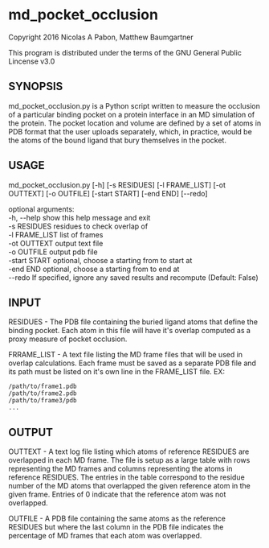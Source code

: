 # md_pocket_occlusion

Copyright 2016 Nicolas A Pabon, Matthew Baumgartner

This program is distributed under the terms of the GNU General Public Lincense v3.0



## SYNOPSIS

md_pocket_occlusion.py is a Python script written to measure the occlusion of a particular binding pocket on a protein interface in an MD simulation of the protein. The pocket location and volume are defined by a set of atoms in PDB format that the user uploads separately, which, in practice, would be the atoms of the bound ligand that bury themselves in the pocket. 


## USAGE

md_pocket_occlusion.py [-h] [-s RESIDUES] [-l FRAME_LIST] [-ot OUTTEXT]
                       [-o OUTFILE] [-start START] [-end END] [--redo]


optional arguments:<br>
  -h, --help     show this help message and exit <br>
  -s RESIDUES    residues to check overlap of <br>
  -l FRAME_LIST  list of frames <br>
  -ot OUTTEXT    output text file <br>
  -o OUTFILE     output pdb file <br>
  -start START   optional, choose a starting from to start at <br>
  -end END       optional, choose a starting from to end at <br>
  --redo         If specified, ignore any saved results and recompute
                 (Default: False) <br>


## INPUT

RESIDUES - The PDB file containing the buried ligand atoms that define the binding pocket. Each atom in this file will have it's overlap computed as a proxy measure of pocket occlusion.

FRRAME_LIST - A text file listing the MD frame files that will be used in overlap calculations. Each frame must be saved as a separate PDB file and its path must be listed on it's own line in the FRAME_LIST file. EX:

    /path/to/frame1.pdb
    /path/to/frame2.pdb
    /path/to/frame3/pdb
    ...

## OUTPUT

OUTTEXT - A text log file listing which atoms of reference RESIDUES are overlapped in each MD frame. The file is setup as a large table with rows representing the MD frames and columns representing the atoms in reference RESIDUES. The entries in the table correspond to the residue number of the MD atoms that overlapped the given reference atom in the given frame. Entries of 0 indicate that the reference atom was not overlapped.

OUTFILE - A PDB file containing the same atoms as the reference RESIDUES but where the last column in the PDB file indicates the percentage of MD frames that each atom was overlapped.
